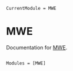 ```@meta
CurrentModule = MWE
```

# MWE

Documentation for [MWE](https://github.com/KnutAM/MWE.jl).

```@index
```

```@autodocs
Modules = [MWE]
```

